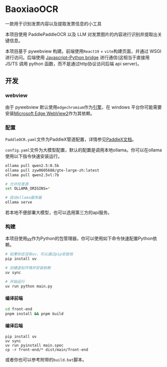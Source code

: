 # BaoxiaoOCR

一款用于识别发票内容以及提取发票信息的小工具

本项目使用 PaddlePaddleOCR 以及 LLM 对发票图片的内容进行识别并提取出关键信息。

本项目基于 pywebview 构建。前端使用`React19` + `vite`构建页面，并通过 WSGI 进行访问。后端使用 [Javascript–Python bridge](https://pywebview.flowrl.com/guide/usage.html#communication-between-javascript-and-python) 进行通信(这相当于直接用 JS/TS 调用 python 函数，而不是通过http协议访问后端 api server)。

## 开发

### webview

由于 pywebview 默认使用`edgechromium`作为[引擎](https://pywebview.flowrl.com/guide/web_engine.html)，在 windows 平台你可能需要安装[Microsoft Edge WebView2](https://developer.microsoft.com/zh-cn/microsoft-edge/webview2#download)作为其依赖。

### 配置

`PaddleOCR.yaml`文件为PaddleX管道配置，详情参见[PaddleX文档](https://paddlepaddle.github.io/PaddleX/latest/)。

`config.yaml`文件为大模型配置，默认的配置是调用本地ollama。你可以在ollama使用以下指令快速安装运行。

```bash
ollama pull qwen2.5:0.5b
ollama pull zyw0605688/gte-large-zh:latest
ollama pull qwen2.5vl:7b

# 允许任意源
set OLLAMA_ORIGINS=* 

# 启动ollama服务器
ollama serve
```

若本地不便部署大模型，也可以选用第三方的api服务。

### 构建

本项目使用[`uv`](https://docs.astral.sh/uv/)作为Python的包管理器，你可以使用如下命令快速配置Python依赖。

```bash
# 如果你还没有uv，可以通过pip安装他
pip install uv

# 创建虚拟环境并安装依赖
uv sync

# 开始运行
uv run python main.py
```

#### 编译前端

```bash
cd front-end
pnpm install && pnpm build
```

#### 编译后端

```
pip install uv
uv sync
uv run pyinstall main.spec
cp -r front-end/* dist/main/front-end
```

或者你也可以参考附带的`build.bat`脚本。
